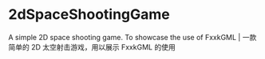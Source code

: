 # 2dSpaceShootingGame
A simple 2D space shooting game. To showcase the use of FxxkGML | 一款简单的 2D 太空射击游戏，用以展示 FxxkGML 的使用
